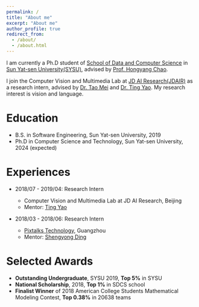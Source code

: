 ```yaml
---
permalink: /
title: "About me"
excerpt: "About me"
author_profile: true
redirect_from: 
  - /about/
  - /about.html
---
```


I am currently a Ph.D student of [School of Data and Computer Science](http://sdcs.sysu.edu.cn/) in [Sun Yat-sen University(SYSU)](http://www.sysu.edu.cn/2012/en/index.htm), advised by [Prof. Hongyang Chao](http://sdcs.sysu.edu.cn/content/2508).

I join the Computer Vision and Multimedia Lab at [JD AI Research(JDAIR)](https://air.jd.com/#index) as a research intern, advised by [Dr. Tao Mei](https://taomei.me/) and [Dr. Ting Yao](http://tingyao.deepfun.club/). My research interest is vision and language.

Education
======
* B.S. in Software Engineering, Sun Yat-sen University, 2019
* Ph.D in Computer Science and Technology, Sun Yat-sen University, 2024 (expected)

Experiences
======
* 2018/07 - 2019/04: Research Intern
  * Computer Vision and Multimedia Lab at JD AI Research, Beijing
  * Mentor: [Ting Yao](http://tingyao.deepfun.club/)

* 2018/03 - 2018/06: Research Intern
  * [Pixtalks Technology](http://www.pixtalks.com/home), Guangzhou
  * Mentor: [Shengyong Ding](https://dblp.uni-trier.de/pers/hd/d/Ding:Shengyong)

<!-- Publications
======
  <ul>{% for post in site.publications %}
    {% include archive-single-cv.html %}
  {% endfor %}</ul> -->
  
Selected Awards
======
* **Outstanding Undergraduate**, SYSU 2019, **Top 5%** in SYSU
* **National Scholarship**, 2018, **Top 1%** in SDCS school
* **Finalist Winner** of 2018 American College Students Mathematical Modeling Contest, **Top 0.38%** in 20638 teams
